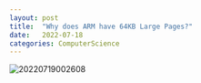 ```yaml
---
layout: post
title:  "Why does ARM have 64KB Large Pages?"
date:   2022-07-18
categories: ComputerScience
---         
```


![20220719002608](https://user-images.githubusercontent.com/33873804/179546584-125e99b6-1109-4415-8c92-3a2f231b7fc9.png)